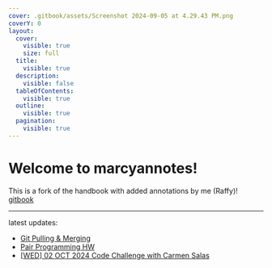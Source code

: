 ```yaml
---
cover: .gitbook/assets/Screenshot 2024-09-05 at 4.29.43 PM.png
coverY: 0
layout:
  cover:
    visible: true
    size: full
  title:
    visible: true
  description:
    visible: false
  tableOfContents:
    visible: true
  outline:
    visible: true
  pagination:
    visible: true
---
```


# Welcome to **marcyannotes**!

This is a fork of the handbook with added annotations by me (Raffy)!
[gitbook](https://raffycastlee.gitbook.io/marcyannotes)

---

latest updates:
- [Git Pulling & Merging](fullstack-curriculum/mod-0-command-line-interfaces-git-and-github/3-git-pulling-merging.md)
- [Pair Programming HW](fullstack-curriculum/mod-0-command-line-interfaces-git-and-github/5-pair-programming.md)
- [[WED] 02 OCT 2024 Code Challenge with Carmen Salas](codechallenge-curriculum/unit-0/20241002.md)
